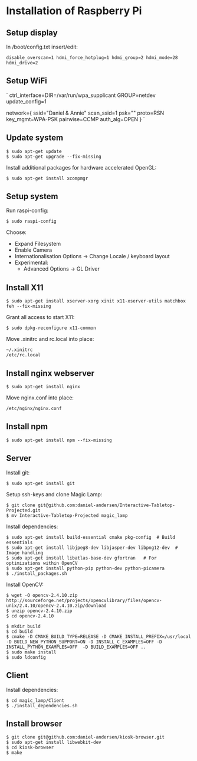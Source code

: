 Installation of Raspberry Pi
============================

Setup display
-------------

In /boot/config.txt insert/edit:

`
disable_overscan=1
hdmi_force_hotplug=1
hdmi_group=2
hdmi_mode=28
hdmi_drive=2
`

Setup WiFi
----------

`
ctrl_interface=DIR=/var/run/wpa_supplicant GROUP=netdev
update_config=1

network={
        ssid="Daniel & Annie"
        scan_ssid=1
        psk="<password>"
        proto=RSN
        key_mgmt=WPA-PSK
        pairwise=CCMP
        auth_alg=OPEN
}
`

Update system
-------------

    $ sudo apt-get update
    $ sudo apt-get upgrade --fix-missing

Install additional packages for hardware accelerated OpenGL:

    $ sudo apt-get install xcompmgr

Setup system
------------

Run raspi-config:

    $ sudo raspi-config

Choose:

* Expand Filesystem
* Enable Camera
* Internationalisation Options -> Change Locale / keyboard layout
* Experimental:
  * Advanced Options -> GL Driver

Install X11
-----------

    $ sudo apt-get install xserver-xorg xinit x11-xserver-utils matchbox feh --fix-missing

Grant all access to start X11:

    $ sudo dpkg-reconfigure x11-common

Move .xinitrc and rc.local into place:

    ~/.xinitrc
    /etc/rc.local

Install nginx webserver
-----------------------

    $ sudo apt-get install nginx

Move nginx.conf into place:

    /etc/nginx/nginx.conf

Install npm
-----------

    $ sudo apt-get install npm --fix-missing

Server
------

Install git:

    $ sudo apt-get install git

Setup ssh-keys and clone Magic Lamp:

    $ git clone git@github.com:daniel-andersen/Interactive-Tabletop-Projected.git
    $ mv Interactive-Tabletop-Projected magic_lamp

Install dependencies:

    $ sudo apt-get install build-essential cmake pkg-config  # Build essentials
    $ sudo apt-get install libjpeg8-dev libjasper-dev libpng12-dev  # Image handling
    $ sudo apt-get install libatlas-base-dev gfortran   # For optimizations within OpenCV
    $ sudo apt-get install python-pip python-dev python-picamera
    $ ./install_packages.sh

Install OpenCV:

    $ wget -O opencv-2.4.10.zip http://sourceforge.net/projects/opencvlibrary/files/opencv-unix/2.4.10/opencv-2.4.10.zip/download
    $ unzip opencv-2.4.10.zip
    $ cd opencv-2.4.10

    $ mkdir build
    $ cd build
    $ cmake -D CMAKE_BUILD_TYPE=RELEASE -D CMAKE_INSTALL_PREFIX=/usr/local -D BUILD_NEW_PYTHON_SUPPORT=ON -D INSTALL_C_EXAMPLES=OFF -D INSTALL_PYTHON_EXAMPLES=OFF  -D BUILD_EXAMPLES=OFF ..
    $ sudo make install
    $ sudo ldconfig

Client
------

Install dependencies:

    $ cd magic_lamp/Client
    $ ./install_dependencies.sh

Install browser
---------------

    $ git clone git@github.com:daniel-andersen/kiosk-browser.git
    $ sudo apt-get install libwebkit-dev
    $ cd kiosk-browser
    $ make

